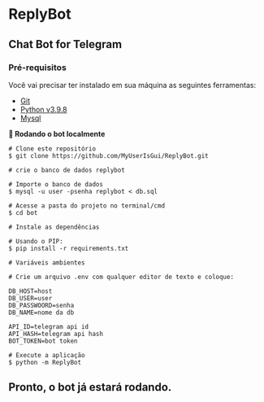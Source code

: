 # ReplyBot

## Chat Bot for Telegram

### **Pré-requisitos**

Você vai precisar ter instalado em sua máquina as seguintes ferramentas:

* [Git](https://git-scm.com/)
* [Python v3.9.8](https://www.python.org/downloads/release/python-398/)
* [Mysql](https://dev.mysql.com/downloads/installer/)

**🤖 Rodando o bot localmente**

```
# Clone este repositório
$ git clone https://github.com/MyUserIsGui/ReplyBot.git

# crie o banco de dados replybot

# Importe o banco de dados
$ mysql -u user -psenha replybot < db.sql

# Acesse a pasta do projeto no terminal/cmd
$ cd bot

# Instale as dependências

# Usando o PIP:
$ pip install -r requirements.txt

# Variáveis ambientes

# Crie um arquivo .env com qualquer editor de texto e coloque:

DB_HOST=host
DB_USER=user
DB_PASSWOORD=senha
DB_NAME=nome da db

API_ID=telegram api id
API_HASH=telegram api hash
BOT_TOKEN=bot token

# Execute a aplicação
$ python -m ReplyBot
```

## Pronto, o bot já estará rodando.
